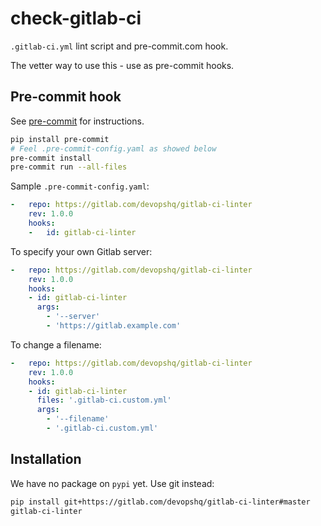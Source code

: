 # check-gitlab-ci

`.gitlab-ci.yml` lint script and pre-commit.com hook.

The vetter way to use this - use as pre-commit hooks.

## Pre-commit hook
See [pre-commit](https://pre-commit.com) for instructions.
```bash
pip install pre-commit
# Feel .pre-commit-config.yaml as showed below
pre-commit install
pre-commit run --all-files
```

Sample `.pre-commit-config.yaml`:
```yaml
-   repo: https://gitlab.com/devopshq/gitlab-ci-linter
    rev: 1.0.0
    hooks:
    -   id: gitlab-ci-linter
```

To specify your own Gitlab server:
```yaml
-   repo: https://gitlab.com/devopshq/gitlab-ci-linter
    rev: 1.0.0
    hooks:
    - id: gitlab-ci-linter
      args:
        - '--server'
        - 'https://gitlab.example.com'
```
To change a filename:
```yaml
-   repo: https://gitlab.com/devopshq/gitlab-ci-linter
    rev: 1.0.0
    hooks:
    - id: gitlab-ci-linter
      files: '.gitlab-ci.custom.yml'
      args:
        - '--filename'
        - '.gitlab-ci.custom.yml'
```

## Installation
We have no package on `pypi` yet. Use git instead:

```bash
pip install git+https://gitlab.com/devopshq/gitlab-ci-linter#master
gitlab-ci-linter
```
